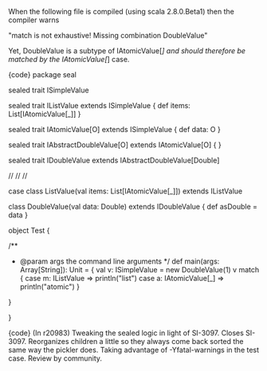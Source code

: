 When the following file is compiled (using scala 2.8.0.Beta1) then the compiler warns

"match is not exhaustive! Missing combination DoubleValue"

Yet, DoubleValue is a subtype of IAtomicValue[_] and should therefore be matched by the IAtomicValue[_] case.

{code}
package seal

sealed trait ISimpleValue

sealed trait IListValue extends ISimpleValue {
  def items: List[IAtomicValue[_]]
}

sealed trait IAtomicValue[O] extends ISimpleValue {
  def data: O
}

sealed trait IAbstractDoubleValue[O] extends IAtomicValue[O] {
}

sealed trait IDoubleValue extends IAbstractDoubleValue[Double]

//
//
//

case class ListValue(val items: List[IAtomicValue[_]]) extends IListValue

class DoubleValue(val data: Double) extends IDoubleValue {
  def asDouble = data
}

object Test {

  /**
   * @param args the command line arguments
   */
  def main(args: Array[String]): Unit = {
    val v: ISimpleValue = new DoubleValue(1)
    v match {
      case m: IListValue => println("list")
      case a: IAtomicValue[_] => println("atomic")
    }

  }

}

{code}
(In r20983) Tweaking the sealed logic in light of SI-3097.  Closes SI-3097.
Reorganizes children a little so they always come back sorted
the same way the pickler does.   Taking advantage of
-Yfatal-warnings in the test case.  Review by community.
